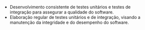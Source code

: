 - Desenvolvimento consistente de testes unitários e testes de integração para assegurar a qualidade do software.
- Elaboração regular de testes unitários e de integração, visando a manutenção da integridade e do desempenho do software.